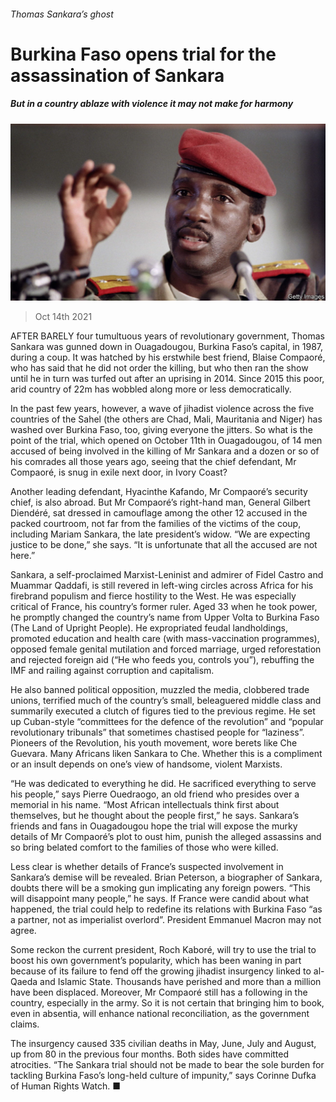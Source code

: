 ###### Thomas Sankara’s ghost

# Burkina Faso opens trial for the assassination of Sankara 

##### But in a country ablaze with violence it may not make for harmony 

![image](images/20211016_map501.jpg) 

> Oct 14th 2021 

AFTER BARELY four tumultuous years of revolutionary government, Thomas Sankara was gunned down in Ouagadougou, Burkina Faso’s capital, in 1987, during a coup. It was hatched by his erstwhile best friend, Blaise Compaoré, who has said that he did not order the killing, but who then ran the show until he in turn was turfed out after an uprising in 2014. Since 2015 this poor, arid country of 22m has wobbled along more or less democratically.

In the past few years, however, a wave of jihadist violence across the five countries of the Sahel (the others are Chad, Mali, Mauritania and Niger) has washed over Burkina Faso, too, giving everyone the jitters. So what is the point of the trial, which opened on October 11th in Ouagadougou, of 14 men accused of being involved in the killing of Mr Sankara and a dozen or so of his comrades all those years ago, seeing that the chief defendant, Mr Compaoré, is snug in exile next door, in Ivory Coast?


Another leading defendant, Hyacinthe Kafando, Mr Compaoré’s security chief, is also abroad. But Mr Compaoré’s right-hand man, General Gilbert Diendéré, sat dressed in camouflage among the other 12 accused in the packed courtroom, not far from the families of the victims of the coup, including Mariam Sankara, the late president’s widow. “We are expecting justice to be done,” she says. “It is unfortunate that all the accused are not here.”

Sankara, a self-proclaimed Marxist-Leninist and admirer of Fidel Castro and Muammar Qaddafi, is still revered in left-wing circles across Africa for his firebrand populism and fierce hostility to the West. He was especially critical of France, his country’s former ruler. Aged 33 when he took power, he promptly changed the country’s name from Upper Volta to Burkina Faso (The Land of Upright People). He expropriated feudal landholdings, promoted education and health care (with mass-vaccination programmes), opposed female genital mutilation and forced marriage, urged reforestation and rejected foreign aid (“He who feeds you, controls you”), rebuffing the IMF and railing against corruption and capitalism.

He also banned political opposition, muzzled the media, clobbered trade unions, terrified much of the country’s small, beleaguered middle class and summarily executed a clutch of figures tied to the previous regime. He set up Cuban-style “committees for the defence of the revolution” and “popular revolutionary tribunals” that sometimes chastised people for “laziness”. Pioneers of the Revolution, his youth movement, wore berets like Che Guevara. Many Africans liken Sankara to Che. Whether this is a compliment or an insult depends on one’s view of handsome, violent Marxists.

“He was dedicated to everything he did. He sacrificed everything to serve his people,” says Pierre Ouedraogo, an old friend who presides over a memorial in his name. “Most African intellectuals think first about themselves, but he thought about the people first,” he says. Sankara’s friends and fans in Ouagadougou hope the trial will expose the murky details of Mr Compaoré’s plot to oust him, punish the alleged assassins and so bring belated comfort to the families of those who were killed.

Less clear is whether details of France’s suspected involvement in Sankara’s demise will be revealed. Brian Peterson, a biographer of Sankara, doubts there will be a smoking gun implicating any foreign powers. “This will disappoint many people,” he says. If France were candid about what happened, the trial could help to redefine its relations with Burkina Faso “as a partner, not as imperialist overlord”. President Emmanuel Macron may not agree.

Some reckon the current president, Roch Kaboré, will try to use the trial to boost his own government’s popularity, which has been waning in part because of its failure to fend off the growing jihadist insurgency linked to al-Qaeda and Islamic State. Thousands have perished and more than a million have been displaced. Moreover, Mr Compaoré still has a following in the country, especially in the army. So it is not certain that bringing him to book, even in absentia, will enhance national reconciliation, as the government claims.

The insurgency caused 335 civilian deaths in May, June, July and August, up from 80 in the previous four months. Both sides have committed atrocities. “The Sankara trial should not be made to bear the sole burden for tackling Burkina Faso’s long-held culture of impunity,” says Corinne Dufka of Human Rights Watch. ■

